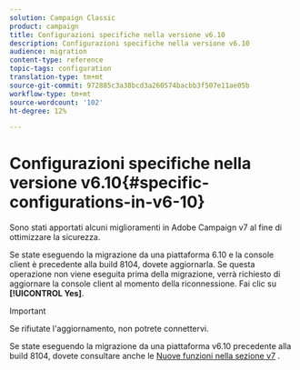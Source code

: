 ```yaml
---
solution: Campaign Classic
product: campaign
title: Configurazioni specifiche nella versione v6.10
description: Configurazioni specifiche nella versione v6.10
audience: migration
content-type: reference
topic-tags: configuration
translation-type: tm+mt
source-git-commit: 972885c3a38bcd3a260574bacbb3f507e11ae05b
workflow-type: tm+mt
source-wordcount: '102'
ht-degree: 12%

---
```



# Configurazioni specifiche nella versione v6.10{#specific-configurations-in-v6-10}

Sono stati apportati alcuni miglioramenti in  Adobe Campaign v7 al fine di ottimizzare la sicurezza.

Se state eseguendo la migrazione da una piattaforma 6.10 e la console client è precedente alla build 8104, dovete aggiornarla. Se questa operazione non viene eseguita prima della migrazione, verrà richiesto di aggiornare la console client al momento della riconnessione. Fai clic su **[!UICONTROL Yes]**.

>[!IMPORTANT]
>
>Se rifiutate l&#39;aggiornamento, non potrete connettervi.

Se state eseguendo la migrazione da una piattaforma v6.10 precedente alla build 8104, dovete consultare anche le [Nuove funzioni nella sezione v7](../../migration/using/general-configurations.md#new-features-in-v7) .
